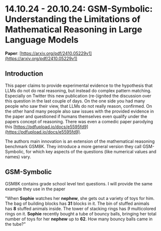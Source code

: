 # 14.10.24 - 20.10.24: GSM-Symbolic: Understanding the Limitations of Mathematical Reasoning in Large Language Models

**Paper**: [https://arxiv.org/pdf/2410.05229v1](https://arxiv.org/pdf/2410.05229v1)

## Introduction

This paper claims to provide experimental evidence to the hypothesis that LLMs do not do real reasoning, but instead do complex pattern matching.
Especially on Twitter this new publication (re-)ignited the discussion over this question in the last couple of days.
On the one side you had many people who saw their view, that LLMs do not really reason, confirmed.
On the other hand many people also saw issues with the provided evidence in the paper and questioned if humans themselves even
qualify under the papers concept of reasoning. There was even a comedic paper parodying this [https://pdfupload.io/docs/e5595fd9](https://pdfupload.io/docs/e5595fd9).

The authors main innovation is an extension of the mathematical reasoning benchmark GSM8K. They introduce a more general version they call
GSM-Symbolic, for which key aspects of the questions (like numerical values and names) vary.

## GSM-Symbolic

GSM8K contains grade school level text questions. I will provide the same example they use in the paper

"When **Sophie** watches her **nephew**, she gets out a variety of toys for him.
The bag of building blocks has **31** blocks in it. The bin of stuffed
animals has **8** stuffed animals inside. The tower of stacking rings has *9*
multicolored rings on it. **Sophie** recently bought a tube of bouncy
balls, bringing her total number of toys for her **nephew** up to **62**. How
many bouncy balls came in the tube?"


